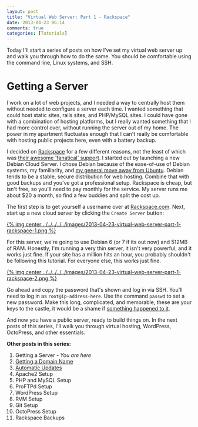 ```yaml
---
layout: post
title: "Virtual Web Server: Part 1 - Rackspace"
date: 2013-04-23 06:14
comments: true
categories: [Tutorials]
---
```


Today I'll start a series of posts on how I've set my virtual web server up and walk you through how to do the same. You should be comfortable using the command line, Linux systems, and SSH.

# Getting a Server

I work on a lot of web projects, and I needed a way to centrally host them without needed to configure a server each time. I wanted something that could host static sites, rails sites, and PHP/MySQL sites. I could have gone with a combination of hosting platforms, but I really wanted something that I had more control over, without running the server out of my home. The power in my apartment fluctuates enough that I can't really be comfortable with hosting public projects here, even with a battery backup.

I decided on [Rackspace](http://www.rackspace.com/) for a few different reasons, not the least of which was [their awesome 'fanatical' support](http://samurailink3.com/blog/2013/04/09/rackspace/). I started out by launching a new Debian Cloud Server. I chose Debian because of the ease-of-use of Debian systems, my familiarity, and [my general move away from Ubuntu](http://samurailink3.com/blog/2013/04/13/the-move-away-from-ubuntu/). Debian tends to be a stable, secure distribution for web hosting. Combine that with good backups and you've got a professional setup. Rackspace is cheap, but isn't free, so you'll need to pay monthly for the service. My server runs me about $20 a month, so find a few buddies and split the cost up.

The first step is to get yourself a username over at [Rackspace.com](http://www.rackspace.com). Next, start up a new cloud server by clicking the `Create Server` button:

[{% img center ../../../../../images/2013-04-23-virtual-web-server-part-1-rackspace-1.png %}](../../../../../images/2013-04-23-virtual-web-server-part-1-rackspace-1-full.png)

For this server, we're going to use Debian 6 (or 7 if its out now) and 512MB of RAM. Honestly, I'm running a very thin server, it isn't very powerful, and it works just fine. If your site has a million hits an hour, you probably shouldn't be following this tutorial. For everyone else, this works just fine.

[{% img center ../../../../../images/2013-04-23-virtual-web-server-part-1-rackspace-2.png %}](../../../../../images/2013-04-23-virtual-web-server-part-1-rackspace-2-full.png)

Go ahead and copy the password that's shown and log in via SSH. You'll need to log in as `root@ip-address-here`. Use the command `passwd` to set a new password. Make this long, complicated, and memorable, these are your keys to the castle, it would be a shame if [something happened to it](http://25.media.tumblr.com/tumblr_lzk228Lb0Z1rnxi5bo1_500.gif).

And now you have a public server, ready to build things on. In the next posts of this series, I'll walk you through virtual hosting, WordPress, OctoPress, and other essentials.

**Other posts in this series:**

1. Getting a Server _- You are here_
2. [Getting a Domain Name](http://samurailink3.com/blog/2013/04/23/virtual-web-server-part-2-hover/)
3. [Automatic Updates](http://samurailink3.com/blog/2013/04/23/virtual-web-server-part-3-automatic-updates-in-debian/)
4. Apache2 Setup
5. PHP and MySQL Setup
6. ProFTPd Setup
7. WordPress Setup
8. RVM Setup
9. Git Setup
10. OctoPress Setup
11. Rackspace Backups